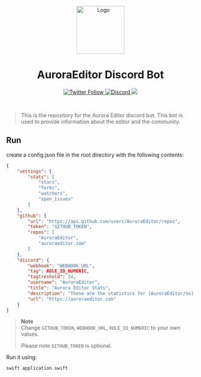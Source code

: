 <p align="center">
  <img alt="Logo" src="https://avatars.githubusercontent.com/u/106490518?s=128&v=4" width="128px;" height="128px;">
</p>

<p align="center">
  <h1 align="center">AuroraEditor Discord Bot</h1>
</p>

<p align="center">
  <a href='https://twitter.com/Aurora_Editor' target='_blank'>
    <img alt="Twitter Follow" src="https://img.shields.io/twitter/follow/Aurora_Editor?color=f6579d&style=for-the-badge">
  </a>
  <a href='https://discord.gg/5aecJ4rq9D' target='_blank'>
    <img alt="Discord" src="https://img.shields.io/discord/997410333348077620?color=f98a6c&style=for-the-badge">
  </a>
  <a href='https://twitter.com/intent/tweet?text=Try%20this%20new%20open-source%20code%20editor,%20Aurora%20Editor&url=https://auroraeditor.com&via=Aurora_Editor&hashtags=AuroraEditor,editor,AEIDE,developers,Aurora,OSS' target='_blank'><img src='https://img.shields.io/twitter/url/http/shields.io.svg?style=social'></a>
</p>

<br />

> This is the repository for the Aurora Editor discord bot. 
> This bot is used to provide information about the editor and the community.

## Run 

create a config.json file in the root directory with the following contents:

```json
{
    "settings": {
        "stats": [
            "stars",
            "forks",
            "watchers",
            "open_issues"
        ]
    },
    "github": {
        "url": "https://api.github.com/users/AuroraEditor/repos",
        "token": "GITHUB_TOKEN",
        "repos": [
            "AuroraEditor",
            "auroraeditor.com"
        ]
    },
    "discord": {
        "webhook": "WEBHOOK_URL",
        "tag": ROLE_ID_NUMERIC,
        "tagtreshold": 24,
        "username": "AuroraEditor",
        "title": "Aurora Editor Stats",
        "description": "These are the statistics for [AuroraEditor/%s](https://github.com/AuroraEditor/%s),\r\nupdated on %s.",
        "url": "https://auroraeditor.com"
    }
}
```

> **Note**\
> Change `GITHUB_TOKEN`, `WEBHOOK_URL`, `ROLE_ID_NUMERIC` to your own values.
> 
> Please note `GITHUB_TOKEN` is optional.

Run it using:
    
```bash
swift application.swift
```